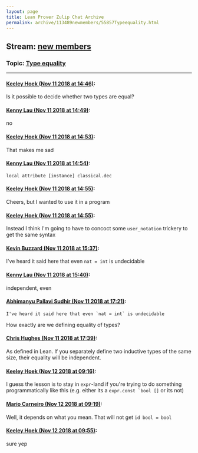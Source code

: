 ```yaml
---
layout: page
title: Lean Prover Zulip Chat Archive 
permalink: archive/113489newmembers/55857Typeequality.html
---
```


## Stream: [new members](index.html)
### Topic: [Type equality](55857Typeequality.html)

---

#### [Keeley Hoek (Nov 11 2018 at 14:46)](https://leanprover.zulipchat.com/#narrow/stream/113489-new%20members/topic/Type%20equality/near/147478097):
Is it possible to decide whether two types are equal?

#### [Kenny Lau (Nov 11 2018 at 14:49)](https://leanprover.zulipchat.com/#narrow/stream/113489-new%20members/topic/Type%20equality/near/147478161):
no

#### [Keeley Hoek (Nov 11 2018 at 14:53)](https://leanprover.zulipchat.com/#narrow/stream/113489-new%20members/topic/Type%20equality/near/147478266):
That makes me sad

#### [Kenny Lau (Nov 11 2018 at 14:54)](https://leanprover.zulipchat.com/#narrow/stream/113489-new%20members/topic/Type%20equality/near/147478309):
`local attribute [instance] classical.dec`

#### [Keeley Hoek (Nov 11 2018 at 14:55)](https://leanprover.zulipchat.com/#narrow/stream/113489-new%20members/topic/Type%20equality/near/147478315):
Cheers, but I wanted to use it in a program

#### [Keeley Hoek (Nov 11 2018 at 14:55)](https://leanprover.zulipchat.com/#narrow/stream/113489-new%20members/topic/Type%20equality/near/147478323):
Instead I think I'm going to have to concoct some `user_notation` trickery to get the same syntax

#### [Kevin Buzzard (Nov 11 2018 at 15:37)](https://leanprover.zulipchat.com/#narrow/stream/113489-new%20members/topic/Type%20equality/near/147479490):
I've heard it said here that even `nat = int` is undecidable

#### [Kenny Lau (Nov 11 2018 at 15:40)](https://leanprover.zulipchat.com/#narrow/stream/113489-new%20members/topic/Type%20equality/near/147479581):
independent, even

#### [Abhimanyu Pallavi Sudhir (Nov 11 2018 at 17:21)](https://leanprover.zulipchat.com/#narrow/stream/113489-new%20members/topic/Type%20equality/near/147482478):
```quote
I've heard it said here that even `nat = int` is undecidable
```
How exactly are we defining equality of types?

#### [Chris Hughes (Nov 11 2018 at 17:39)](https://leanprover.zulipchat.com/#narrow/stream/113489-new%20members/topic/Type%20equality/near/147482996):
As defined in Lean. If you separately define two inductive types of the same size, their equality will be independent.

#### [Keeley Hoek (Nov 12 2018 at 09:16)](https://leanprover.zulipchat.com/#narrow/stream/113489-new%20members/topic/Type%20equality/near/147511856):
I guess the lesson is to stay in `expr`-land if you're trying to do something programmatically like this (e.g. either its a ```expr.const `bool []``` or its not)

#### [Mario Carneiro (Nov 12 2018 at 09:19)](https://leanprover.zulipchat.com/#narrow/stream/113489-new%20members/topic/Type%20equality/near/147511939):
Well, it depends on what you mean. That will not get `id bool = bool`

#### [Keeley Hoek (Nov 12 2018 at 09:55)](https://leanprover.zulipchat.com/#narrow/stream/113489-new%20members/topic/Type%20equality/near/147513299):
sure yep

